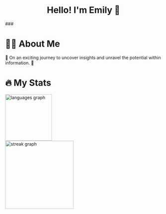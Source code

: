 <h1 align="center">Hello! I'm Emily 👋</h1>
###
<h1 align="left">👩‍💻  About Me</h1>
<p align="left">🌟 On an exciting journey to uncover insights and unravel the potential within information. 🚀 </p>

<h1 align="left">🔥   My Stats </h1>
  <img src="https://github-readme-stats.vercel.app/api/top-langs?username=emilyjoyceline&locale=en&hide_title=false&layout=compact&card_width=320&langs_count=5&theme=dracula&hide_border=false" height="150" alt="languages graph"  />

<div align="left">
  <img src="https://streak-stats.demolab.com?user=emilyjoyceline&locale=en&mode=daily&theme=dark&hide_border=false&border_radius=5&order=3" height="220" alt="streak graph"  />
</div>

###
